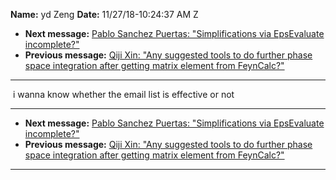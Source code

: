 **Name:** yd Zeng
**Date:** 11/27/18-10:24:37 AM Z

  - **Next message:** [Pablo Sanchez Puertas: "Simplifications via
    EpsEvaluate incomplete?"](1449.html)
  - **Previous message:** [Qiji Xin: "Any suggested tools to do further
    phase space integration after getting matrix element from
    FeynCalc?"](1447.html)

-----

 i wanna know whether the email list is effective or not  

-----

  - **Next message:** [Pablo Sanchez Puertas: "Simplifications via
    EpsEvaluate incomplete?"](1449.html)
  - **Previous message:** [Qiji Xin: "Any suggested tools to do further
    phase space integration after getting matrix element from
    FeynCalc?"](1447.html)

-----

